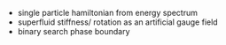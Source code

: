 - single particle hamiltonian from energy spectrum
- superfluid stiffness/ rotation as an artificial gauge field
- binary search phase boundary